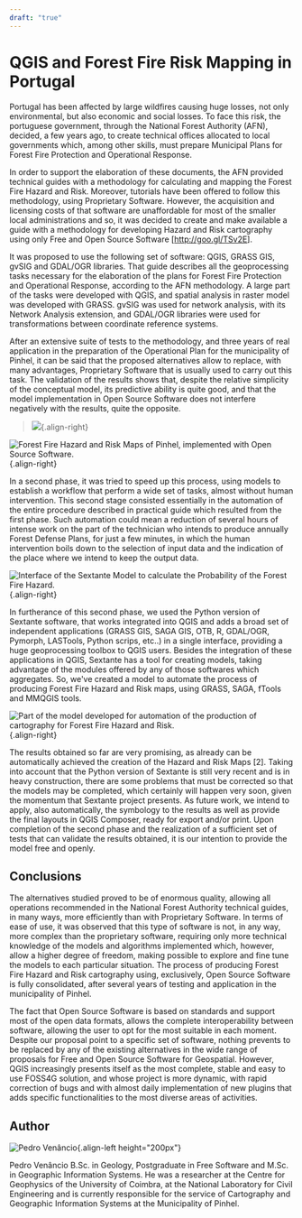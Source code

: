 ```yaml
---
draft: "true"
---
```


# QGIS and Forest Fire Risk Mapping in Portugal

Portugal has been affected by large wildfires causing huge losses, not
only environmental, but also economic and social losses. To face this
risk, the portuguese government, through the National Forest Authority
(AFN), decided, a few years ago, to create technical offices allocated
to local governments which, among other skills, must prepare Municipal
Plans for Forest Fire Protection and Operational Response.

In order to support the elaboration of these documents, the AFN provided
technical guides with a methodology for calculating and mapping the
Forest Fire Hazard and Risk. Moreover, tutorials have been offered to
follow this methodology, using Proprietary Software. However, the
acquisition and licensing costs of that software are unaffordable for
most of the smaller local administrations and so, it was decided to
create and make available a guide with a methodology for developing
Hazard and Risk cartography using only Free and Open Source Software
\[<http://goo.gl/TSv2E>\].

It was proposed to use the following set of software: QGIS, GRASS GIS,
gvSIG and GDAL/OGR libraries. That guide describes all the geoprocessing
tasks necessary for the elaboration of the plans for Forest Fire
Protection and Operational Response, according to the AFN methodology. A
large part of the tasks were developed with QGIS, and spatial analysis
in raster model was developed with GRASS. gvSIG was used for network
analysis, with its Network Analysis extension, and GDAL/OGR libraries
were used for transformations between coordinate reference systems.

After an extensive suite of tests to the methodology, and three years of
real application in the preparation of the Operational Plan for the
municipality of Pinhel, it can be said that the proposed alternatives
allow to replace, with many advantages, Proprietary Software that is
usually used to carry out this task. The validation of the results shows
that, despite the relative simplicity of the conceptual model, its
predictive ability is quite good, and that the model implementation in
Open Source Software does not interfere negatively with the results,
quite the opposite.

> ![](./images/portugal_pinhel1.jpg){.align-right}

![Forest Fire Hazard and Risk Maps of Pinhel, implemented with Open
Source Software.](./images/portugal_pinhel2.jpg){.align-right}

In a second phase, it was tried to speed up this process, using models
to establish a workflow that perform a wide set of tasks, almost without
human intervention. This second stage consisted essentially in the
automation of the entire procedure described in practical guide which
resulted from the first phase. Such automation could mean a reduction of
several hours of intense work on the part of the technician who intends
to produce annually Forest Defense Plans, for just a few minutes, in
which the human intervention boils down to the selection of input data
and the indication of the place where we intend to keep the output data.

![Interface of the Sextante Model to calculate the Probability of the
Forest Fire Hazard.](./images/portugal_pinhel3.png){.align-right}

In furtherance of this second phase, we used the Python version of
Sextante software, that works integrated into QGIS and adds a broad set
of independent applications (GRASS GIS, SAGA GIS, OTB, R, GDAL/OGR,
Pymorph, LASTools, Python scrips, etc..) in a single interface,
providing a huge geoprocessing toolbox to QGIS users. Besides the
integration of these applications in QGIS, Sextante has a tool for
creating models, taking advantage of the modules offered by any of those
softwares which aggregates. So, we\'ve created a model to automate the
process of producing Forest Fire Hazard and Risk maps, using GRASS,
SAGA, fTools and MMQGIS tools.

![Part of the model developed for automation of the production of
cartography for Forest Fire Hazard and
Risk.](./images/portugal_pinhel4.png){.align-right}

The results obtained so far are very promising, as already can be
automatically achieved the creation of the Hazard and Risk Maps \[2\].
Taking into account that the Python version of Sextante is still very
recent and is in heavy construction, there are some problems that must
be corrected so that the models may be completed, which certainly will
happen very soon, given the momentum that Sextante project presents. As
future work, we intend to apply, also automatically, the symbology to
the results as well as provide the final layouts in QGIS Composer, ready
for export and/or print. Upon completion of the second phase and the
realization of a sufficient set of tests that can validate the results
obtained, it is our intention to provide the model free and openly.

## Conclusions

The alternatives studied proved to be of enormous quality, allowing all
operations recommended in the National Forest Authority technical
guides, in many ways, more efficiently than with Proprietary Software.
In terms of ease of use, it was observed that this type of software is
not, in any way, more complex than the proprietary software, requiring
only more technical knowledge of the models and algorithms implemented
which, however, allow a higher degree of freedom, making possible to
explore and fine tune the models to each particular situation. The
process of producing Forest Fire Hazard and Risk cartography using,
exclusively, Open Source Software is fully consolidated, after several
years of testing and application in the municipality of Pinhel.

The fact that Open Source Software is based on standards and support
most of the open data formats, allows the complete interoperability
between software, allowing the user to opt for the most suitable in each
moment. Despite our proposal point to a specific set of software,
nothing prevents to be replaced by any of the existing alternatives in
the wide range of proposals for Free and Open Source Software for
Geospatial. However, QGIS increasingly presents itself as the most
complete, stable and easy to use FOSS4G solution, and whose project is
more dynamic, with rapid correction of bugs and with almost daily
implementation of new plugins that adds specific functionalities to the
most diverse areas of activities.

## Author

![Pedro Venâncio](./images/portugal_pinhelaut.png){.align-left
height="200px"}

Pedro Venâncio B.Sc. in Geology, Postgraduate in Free Software and M.Sc.
in Geographic Information Systems. He was a researcher at the Centre for
Geophysics of the University of Coimbra, at the National Laboratory for
Civil Engineering and is currently responsible for the service of
Cartography and Geographic Information Systems at the Municipality of
Pinhel.
